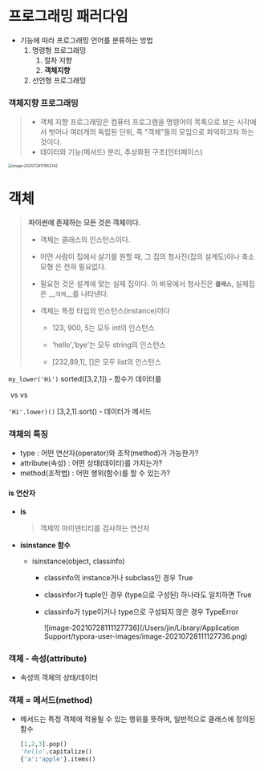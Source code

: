 # 프로그래밍 패러다임

* 기능에 따라 프로그래밍 언어를 분류하는 방법
  1. 명령형 프로그래밍
     1. 절차 지향
     2. __객체지향__
  2. 선언형 프로그래밍

### 객체지향 프로그래밍

> * 객체 지향 프로그래밍은 컴퓨터 프로그램을 명령어의 목록으로 보는 시각에서 벗어나 여러개의 독립된 단위, 즉 "객체"들의 모임으로 파악하고자 하는 것이다.
> * 데이터와 기능(메서드) 분리, 추상화된 구조(인터페이스)

<img src="/Users/jin/Library/Application Support/typora-user-images/image-20210728111952342.png" alt="image-20210728111952342" style="zoom:50%;" />

# 객체

>  __파이썬에 존재하는 모든 것은 객체이다.__
>
> * 객체는 클래스의 인스턴스이다.
>
> * 어떤 사람이 집에서 살기를 원할 때, 그 집의 청사진(집의 설계도)이나 축소 모형 은 전혀 필요없다.
>
> * 필요한 것은 설계에 맞는 실제 집이다. 이 비유에서 청사진은 __`클래스`__, 실제집은 __`객체`__를 나타낸다.
>
> * 객체는 특정 타입의 인스턴스(instance)이다
>
>   * 123, 900, 5는 모두 int의 인스턴스
>
>   * 'hello','bye'는 모두 string의 인스턴스
>   * [232,89,1], []은 모두 list의 인스턴스





`my_lower('Hi')` 							sorted([3,2,1])			- 함수가 데이터를 	

​					vs											 vs

`'Hi'.lower)()`							 [3,2,1].sort()  				- 데이터가 메서드	



### 객체의 특징

* type : 어떤 연산자(operator)와 조작(method)가 가능한가?
* attribute(속성) : 어떤 상태(데이터)를 가지는가?
* method(조작법) : 어떤 행위(함수)를 할 수 있는가?



#### is 연산자

* __is__

  > 객체의 아이덴티티를 검사하는 연산자

* __isinstance 함수__ 

  * isinstance(object, classinfo)

    * classinfo의 instance거나 subclass인 경우 True

    * classinfor가 tuple인 경우 (type으로 구성된) 하나라도 일치하면 True

    * classinfo가 type이거나 type으로 구성되지 않은 경우 TypeError

      ![image-20210728111127736](/Users/jin/Library/Application Support/typora-user-images/image-20210728111127736.png)



### 객체 - 속성(attribute)

* 속성의 객체의 상태/데이터



### 객체 = 메서드(method)

* 메서드는 특정 객체에 적용될 수 있는 행위를 뜻하며, 일반적으로 클래스에 정의된 함수

  ```python
  [1,2,3].pop()
  'hello'.capitalize()
  {'a':'apple'}.items()
  ```

  





